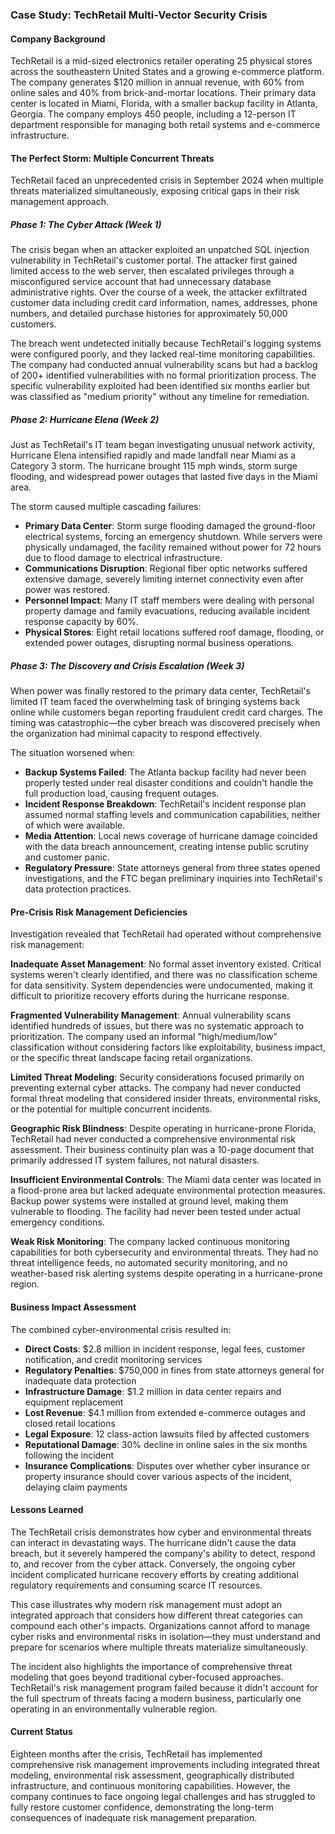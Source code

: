 ### Case Study: TechRetail Multi-Vector Security Crisis

#### Company Background

TechRetail is a mid-sized electronics retailer operating 25 physical stores across the southeastern United States and a growing e-commerce platform. The company generates $120 million in annual revenue, with 60% from online sales and 40% from brick-and-mortar locations. Their primary data center is located in Miami, Florida, with a smaller backup facility in Atlanta, Georgia. The company employs 450 people, including a 12-person IT department responsible for managing both retail systems and e-commerce infrastructure.

#### The Perfect Storm: Multiple Concurrent Threats

TechRetail faced an unprecedented crisis in September 2024 when multiple threats materialized simultaneously, exposing critical gaps in their risk management approach.

##### Phase 1: The Cyber Attack (Week 1)

The crisis began when an attacker exploited an unpatched SQL injection vulnerability in TechRetail's customer portal. The attacker first gained limited access to the web server, then escalated privileges through a misconfigured service account that had unnecessary database administrative rights. Over the course of a week, the attacker exfiltrated customer data including credit card information, names, addresses, phone numbers, and detailed purchase histories for approximately 50,000 customers.

The breach went undetected initially because TechRetail's logging systems were configured poorly, and they lacked real-time monitoring capabilities. The company had conducted annual vulnerability scans but had a backlog of 200+ identified vulnerabilities with no formal prioritization process. The specific vulnerability exploited had been identified six months earlier but was classified as "medium priority" without any timeline for remediation.

##### Phase 2: Hurricane Elena (Week 2)

Just as TechRetail's IT team began investigating unusual network activity, Hurricane Elena intensified rapidly and made landfall near Miami as a Category 3 storm. The hurricane brought 115 mph winds, storm surge flooding, and widespread power outages that lasted five days in the Miami area.

The storm caused multiple cascading failures:
- **Primary Data Center**: Storm surge flooding damaged the ground-floor electrical systems, forcing an emergency shutdown. While servers were physically undamaged, the facility remained without power for 72 hours due to flood damage to electrical infrastructure.
- **Communications Disruption**: Regional fiber optic networks suffered extensive damage, severely limiting internet connectivity even after power was restored.
- **Personnel Impact**: Many IT staff members were dealing with personal property damage and family evacuations, reducing available incident response capacity by 60%.
- **Physical Stores**: Eight retail locations suffered roof damage, flooding, or extended power outages, disrupting normal business operations.

##### Phase 3: The Discovery and Crisis Escalation (Week 3)

When power was finally restored to the primary data center, TechRetail's limited IT team faced the overwhelming task of bringing systems back online while customers began reporting fraudulent credit card charges. The timing was catastrophic—the cyber breach was discovered precisely when the organization had minimal capacity to respond effectively.

The situation worsened when:
- **Backup Systems Failed**: The Atlanta backup facility had never been properly tested under real disaster conditions and couldn't handle the full production load, causing frequent outages.
- **Incident Response Breakdown**: TechRetail's incident response plan assumed normal staffing levels and communication capabilities, neither of which were available.
- **Media Attention**: Local news coverage of hurricane damage coincided with the data breach announcement, creating intense public scrutiny and customer panic.
- **Regulatory Pressure**: State attorneys general from three states opened investigations, and the FTC began preliminary inquiries into TechRetail's data protection practices.

#### Pre-Crisis Risk Management Deficiencies

Investigation revealed that TechRetail had operated without comprehensive risk management:

**Inadequate Asset Management**: No formal asset inventory existed. Critical systems weren't clearly identified, and there was no classification scheme for data sensitivity. System dependencies were undocumented, making it difficult to prioritize recovery efforts during the hurricane response.

**Fragmented Vulnerability Management**: Annual vulnerability scans identified hundreds of issues, but there was no systematic approach to prioritization. The company used an informal "high/medium/low" classification without considering factors like exploitability, business impact, or the specific threat landscape facing retail organizations.

**Limited Threat Modeling**: Security considerations focused primarily on preventing external cyber attacks. The company had never conducted formal threat modeling that considered insider threats, environmental risks, or the potential for multiple concurrent incidents.

**Geographic Risk Blindness**: Despite operating in hurricane-prone Florida, TechRetail had never conducted a comprehensive environmental risk assessment. Their business continuity plan was a 10-page document that primarily addressed IT system failures, not natural disasters.

**Insufficient Environmental Controls**: The Miami data center was located in a flood-prone area but lacked adequate environmental protection measures. Backup power systems were installed at ground level, making them vulnerable to flooding. The facility had never been tested under actual emergency conditions.

**Weak Risk Monitoring**: The company lacked continuous monitoring capabilities for both cybersecurity and environmental threats. They had no threat intelligence feeds, no automated security monitoring, and no weather-based risk alerting systems despite operating in a hurricane-prone region.

#### Business Impact Assessment

The combined cyber-environmental crisis resulted in:
- **Direct Costs**: $2.8 million in incident response, legal fees, customer notification, and credit monitoring services
- **Regulatory Penalties**: $750,000 in fines from state attorneys general for inadequate data protection
- **Infrastructure Damage**: $1.2 million in data center repairs and equipment replacement
- **Lost Revenue**: $4.1 million from extended e-commerce outages and closed retail locations
- **Legal Exposure**: 12 class-action lawsuits filed by affected customers
- **Reputational Damage**: 30% decline in online sales in the six months following the incident
- **Insurance Complications**: Disputes over whether cyber insurance or property insurance should cover various aspects of the incident, delaying claim payments

#### Lessons Learned

The TechRetail crisis demonstrates how cyber and environmental threats can interact in devastating ways. The hurricane didn't cause the data breach, but it severely hampered the company's ability to detect, respond to, and recover from the cyber attack. Conversely, the ongoing cyber incident complicated hurricane recovery efforts by creating additional regulatory requirements and consuming scarce IT resources.

This case illustrates why modern risk management must adopt an integrated approach that considers how different threat categories can compound each other's impacts. Organizations cannot afford to manage cyber risks and environmental risks in isolation—they must understand and prepare for scenarios where multiple threats materialize simultaneously.

The incident also highlights the importance of comprehensive threat modeling that goes beyond traditional cyber-focused approaches. TechRetail's risk management program failed because it didn't account for the full spectrum of threats facing a modern business, particularly one operating in an environmentally vulnerable region.

#### Current Status

Eighteen months after the crisis, TechRetail has implemented comprehensive risk management improvements including integrated threat modeling, environmental risk assessment, geographically distributed infrastructure, and continuous monitoring capabilities. However, the company continues to face ongoing legal challenges and has struggled to fully restore customer confidence, demonstrating the long-term consequences of inadequate risk management preparation.